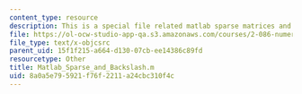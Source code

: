 ```yaml
---
content_type: resource
description: This is a special file related matlab sparse matrices and backslash tutorial.
file: https://ol-ocw-studio-app-qa.s3.amazonaws.com/courses/2-086-numerical-computation-for-mechanical-engineers-spring-2013/8a0a5e795921f76f2211a24cbc310f4c_Matlab_Sparse_and_Backslash.m
file_type: text/x-objcsrc
parent_uid: 15f1f215-a664-d130-07cb-ee14386c89fd
resourcetype: Other
title: Matlab_Sparse_and_Backslash.m
uid: 8a0a5e79-5921-f76f-2211-a24cbc310f4c
---
```

